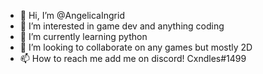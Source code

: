 - 👋 Hi, I’m @AngelicaIngrid
- 👀 I’m interested in game dev and anything coding
- 🌱 I’m currently learning python
- 💞️ I’m looking to collaborate on any games but mostly 2D
- 📫 How to reach me add me on discord! Cxndles#1499

<!---
AngelicaIngrid/AngelicaIngrid is a ✨ special ✨ repository because its `README.md` (this file) appears on your GitHub profile.
You can click the Preview link to take a look at your changes.
--->
